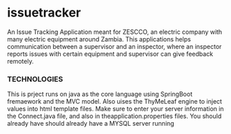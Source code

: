# issuetracker
An Issue Tracking Application meant for ZESCCO, an electric company with many electric equipment around Zambia. 
This applications helps communication between a supervisor and an inspector, where an inspector reports issues with certain equipment and supervisor can give feedback remotely.

### TECHNOLOGIES ###
This is prject runs on java as the core language using SpringBoot fremaework and the MVC model.
Also uises the ThyMeLeaf engine to inject values into html template files.
Make sure to enter your server information in the Connect.java file, and also in theapplication.properties files. 
You should already have should already have a MYSQL server running
